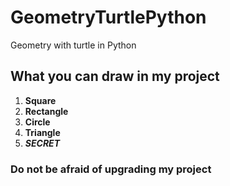 # GeometryTurtlePython
Geometry with turtle in Python

## What you can draw in my project
1. **Square**
2. **Rectangle**
3. **Circle**
4. **Triangle**
5. ***SECRET***


### Do not be afraid of upgrading my project

